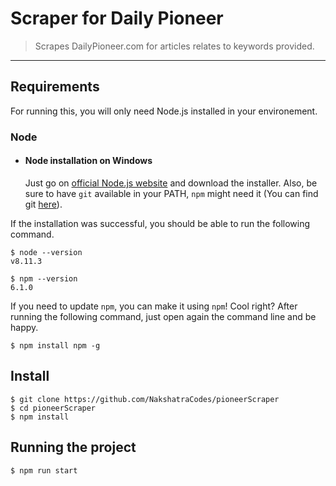 # Scraper for Daily Pioneer

> Scrapes DailyPioneer.com for articles relates to keywords provided.

---

## Requirements

For running this, you will only need Node.js installed in your environement.

### Node

- #### Node installation on Windows

  Just go on [official Node.js website](https://nodejs.org/) and download the installer.
  Also, be sure to have `git` available in your PATH, `npm` might need it (You can find git [here](https://git-scm.com/)).

If the installation was successful, you should be able to run the following command.

    $ node --version
    v8.11.3

    $ npm --version
    6.1.0

If you need to update `npm`, you can make it using `npm`! Cool right? After running the following command, just open again the command line and be happy.

    $ npm install npm -g

## Install

    $ git clone https://github.com/NakshatraCodes/pioneerScraper
    $ cd pioneerScraper
    $ npm install

## Running the project

    $ npm run start
